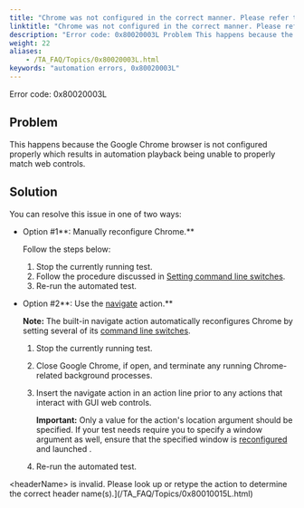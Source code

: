 ```yaml
--- 
title: "Chrome was not configured in the correct manner. Please refer to web testing section in TestArchitect Help to learn how to reconfigure Chrome for testing."
linktitle: "Chrome was not configured in the correct manner. Please refer to web testing section in TestArchitect Help to learn how to reconfigure Chrome for testing."
description: "Error code: 0x80020003L Problem This happens because the Google Chrome browser is not configured properly which results in automation playback being unable to properly match web controls. Solution You ..."
weight: 22
aliases: 
    - /TA_FAQ/Topics/0x80020003L.html
keywords: "automation errors, 0x80020003L"
---
```


Error code: 0x80020003L

## Problem

This happens because the Google Chrome browser is not configured properly which results in automation playback being unable to properly match web controls.

## Solution

You can resolve this issue in one of two ways:

-   Option \#1**: Manually reconfigure Chrome.**

    Follow the steps below:

    1.  Stop the currently running test.
    2.  Follow the procedure discussed in [Setting command line switches](/TA_Automation/Topics/aut_setting_switches_GC.html).
    3.  Re-run the automated test.
-   Option \#2**: Use the [navigate](/TA_Automation/Topics/bia_navigate.html) action.**

    **Note:** The built-in navigate action automatically reconfigures Chrome by setting several of its [command line switches](/TA_Automation/Topics/aut_setting_switches_GC.html).

    1.  Stop the currently running test.
    2.  Close Google Chrome, if open, and terminate any running Chrome-related background processes.
    3.  Insert the navigate action in an action line prior to any actions that interact with GUI web controls.

        **Important:** Only a value for the action's location argument should be specified. If your test needs require you to specify a window argument as well, ensure that the specified window is [reconfigured](/TA_Automation/Topics/aut_setting_switches_GC.html) and launched .

    4.  Re-run the automated test.


<headerName\> is invalid. Please look up or retype the action to determine the correct header name\(s\).](/TA_FAQ/Topics/0x80010015L.html)


